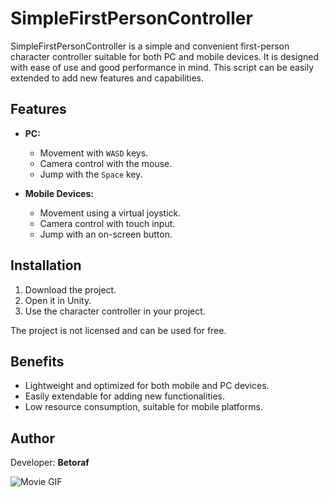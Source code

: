 # SimpleFirstPersonController

SimpleFirstPersonController is a simple and convenient first-person character controller suitable for both PC and mobile devices. It is designed with ease of use and good performance in mind. This script can be easily extended to add new features and capabilities.

## Features

- **PC:**  
  - Movement with `WASD` keys.
  - Camera control with the mouse.
  - Jump with the `Space` key.
  
- **Mobile Devices:**  
  - Movement using a virtual joystick.
  - Camera control with touch input.
  - Jump with an on-screen button.

## Installation

1. Download the project.
2. Open it in Unity.
3. Use the character controller in your project.

The project is not licensed and can be used for free.

## Benefits

- Lightweight and optimized for both mobile and PC devices.
- Easily extendable for adding new functionalities.
- Low resource consumption, suitable for mobile platforms.

## Author

Developer: **Betoraf**

![Movie GIF](movie.gif)

